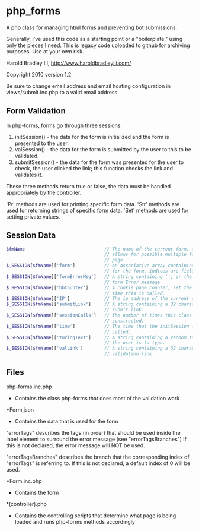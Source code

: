 # php_forms
A php class for managing html forms and preventing bot submissions.

Generally, I've used this code as a starting point or a "boilerplate," using
only the pieces I need.  This is legacy code uploaded to github for archiving
purposes.  Use at your own risk.

Harold Bradley III, http://www.haroldbradleyiii.com/

Copyright 2010 version 1.2

Be sure to change email address and email hosting configuration in
views/submit.inc.php to a valid email address.

## Form Validation

In php-forms, forms go through three sessions:
 1. initSession() - the data for the form is initialized and the form is
    presented to the user.
 2. valSession() - the data for the form is submitted by the user to this to be
    validated.
 3. submitSession() - the data for the form was presented for the user to
    check, the user clicked the link; this function checks the link and
    validates it.

These three methods return true or false, the data must be handled
appropriately by the controller.

'Pr' methods are used for printing specific form data.
'Str' methods are used for returning strings of specific form data.
'Set' methods are used for setting private values.

## Session Data

```php
$fmName                              // The name of the current form, this
                                     // allows for possible multiple forms per
                                     // page.
$_SESSION[$fmName]['form']           // An associative array containing the data
                                     // for the form, indices are fields.
$_SESSION[$fmName]['formErrorMsg']   // A string containing '', or the current
                                     // form Error message
$_SESSION[$fmName]['hbCounter']      // A cookie page counter, set the first
                                     // time this is called.
$_SESSION[$fmName]['IP']             // The ip address of the current user.
$_SESSION[$fmName]['submitLink']     // A string containing a 32 character
                                     // submit link.
$_SESSION[$fmName]['sessionCalls']   // The number of times this class has been
                                     // constructed.
$_SESSION[$fmName]['time']           // The time that the initSession was last
                                     // called.
$_SESSION[$fmName]['turingText']     // A string containing a random turing text
                                     // the user is to type.
$_SESSION[$fmName]['valLink']        // A string containing a 32 character
                                     // validation link.
```

## Files

php-forms.inc.php

  - Contains the class php-forms that does most of the validation
    work

*Form.json

  - Contains the data that is used for the form

  "errorTags"               describes the tags (in order) that should be used
                            inside the label element to surround the error
                            message (see "errorTagsBranches") If this is not
                            declared, the error message will NOT be used.

  "errorTagsBranches"       describes the branch that the corresponding index
                            of "errorTags" is referring to. If this is not
                            declared, a default index of 0 will be used.


*Form.inc.php

  - Contains the form


*(controller).php

  - Contains the controlling scripts that determine what page is being loaded
    and runs php-forms methods accordingly
